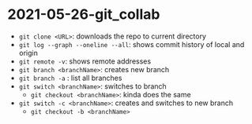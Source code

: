 # 2021-05-26-git_collab

- `git clone <URL>`: downloads the repo to current directory
- `git log --graph --oneline --all`: shows commit history of local and origin
- `git remote -v`: shows remote addresses
- `git branch <branchName>`: creates new branch
- `git branch -a` : list all branches
- `git switch <branchName>`: switches to branch
  - `git checkout <branchName>`: kinda does the same 
- `git switch -c <branchName>`: creates and switches to new branch 
  - `git checkout -b <branchName>`

